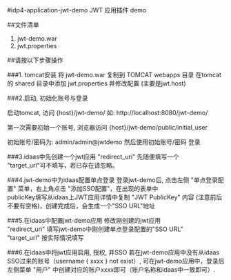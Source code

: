 #idp4-application-jwt-demo
JWT 应用插件 demo

##文件清单
1. jwt-demo.war
2. jwt.properties


##请按以下步骤操作

###1. tomcat安装
将 jwt-demo.war 复制到 TOMCAT webapps 目录
在tomcat的 shared 目录中添加 jwt.properties 并修改配置
(主要是jwt.host)


###2.启动, 初始化账号与登录

启动tomcat, 访问 {host}/jwt-demo/     如: http://localhost:8080/jwt-demo/

第一次需要初始一个账号, 浏览器访问  {host}/jwt-demo/public/initial_user


初始账号/密码为: admin/admin@jwtdemo
然后使用初始账号/密码 登录


###3.idaas中先创建一个jwt应用
"redirect_uri" 先随便填写一个  
"target_url"可不填写，若已存在请忽略。

###4.jwt-demo中为idaas配置单点登录
登录jwt-demo后, 点击左侧 "单点登录配置" 菜单，右上角点击 "添加SSO配置"，在出现的表单中  
publicKey填写从idaas上JWT应用详情中复制 "JWT PublicKey" 内容 (注意前后不要有空格)，创建完成后，会生成一个"SSO URL"地址


###5.在idaas中配置jwt-demo应用
修改刚创建的jwt应用  
"redirect_uri" 填写jwt-demo中刚创建单点登录配置的"SSO URL"  
"target_url"   按实际情况填写


###6.在idaas中将jwt应用启用, 授权, 并SSO
若在jwt-demo应用中没有从idaas SSO过来的账号（username { xxxx } not exist）, 可在jwt-demo应用中，登录后左侧菜单 "用户" 中创建对应的账户xxxx即可（账户名称和idaas中一致即可）.